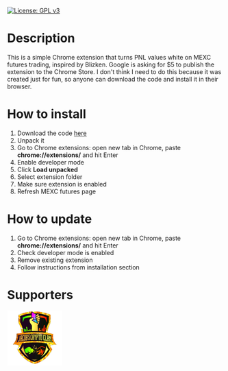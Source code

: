 [![License: GPL v3](https://img.shields.io/badge/License-GPLv3-blue.svg)](https://www.gnu.org/licenses/gpl-3.0)

# Description
This is a simple Chrome extension that turns PNL values white on MEXC futures trading, inspired by Blizken.
Google is asking for $5 to publish the extension to the Chrome Store. I don't think I need to do this because it was created just for fun, so anyone can download the code and install it in their browser.

# How to install
1. Download the code [here](https://github.com/paalomnikdev/blizken-mode-for-mexc/releases)
2. Unpack it
3. Go to Chrome extensions: open new tab in Chrome, paste **chrome://extensions/** and hit Enter
4. Enable developer mode
5. Click **Load unpacked**
6. Select extension folder
7. Make sure extension is enabled
8. Refresh MEXC futures page

# How to update
1. Go to Chrome extensions: open new tab in Chrome, paste **chrome://extensions/** and hit Enter
2. Check developer mode is enabled
3. Remove existing extension
4. Follow instructions from installation section

# Supporters
[![alt text](/img/jcc.png)](https://discord.gg/MQKaT8Nt)
